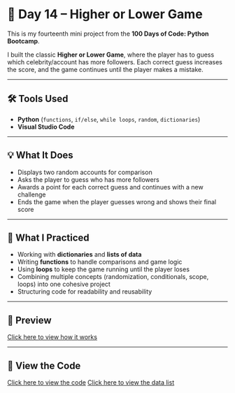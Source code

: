 # 🎯 Day 14 – Higher or Lower Game  

This is my fourteenth mini project from the **100 Days of Code: Python Bootcamp**.  

I built the classic **Higher or Lower Game**, where the player has to guess which celebrity/account has more followers. Each correct guess increases the score, and the game continues until the player makes a mistake.  

---

## 🛠 Tools Used  
- **Python** (`functions`, `if/else`, `while loops`, `random`, `dictionaries`)  
- **Visual Studio Code**  

---

## 💡 What It Does  
- Displays two random accounts for comparison  
- Asks the player to guess who has more followers  
- Awards a point for each correct guess and continues with a new challenge  
- Ends the game when the player guesses wrong and shows their final score  

---

## 🧠 What I Practiced  
- Working with **dictionaries** and **lists of data**  
- Writing **functions** to handle comparisons and game logic  
- Using **loops** to keep the game running until the player loses  
- Combining multiple concepts (randomization, conditionals, scope, loops) into one cohesive project  
- Structuring code for readability and reusability  

---

## 👀 Preview  
[Click here to view how it works](https://github.com/dimma-analytics/100-Days-Of-Code/blob/main/Day14-HigherOrLowerGame/%E2%97%8F%20Day14-HigherOrLowerGame.py%20-%20Visual%20Studio%20Code%202025-09-30%2005-10-11.mp4)  

---

## 📁 View the Code  
[Click here to view the code](./Day14-HigherOrLowerGame.py)
[Click here to view the data list](./Day14_game_data.py)   
